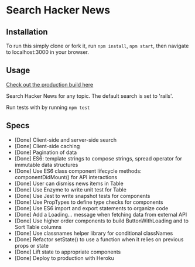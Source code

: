 # Search Hacker News

## Installation

To run this simply clone or fork it, run `npm install`, `npm start`, then navigate to localhost:3000 in your browser.

## Usage

[Check out the production build here](https://search-hackernews.herokuapp.com/)

Search Hacker News for any topic. The default search is set to 'rails'.

Run tests with by running `npm test`

## Specs

- [Done] Client-side and server-side search
- [Done] Client-side caching
- [Done] Pagination of data
- [Done] ES6: template strings to compose strings, spread operator for immutable data structures
- [Done] Use ES6 class component lifecycle methods: componentDidMount() for API interactions
- [Done] User can dismiss news items in Table
- [Done] Use Enzyme to write unit test for Table
- [Done] Use Jest to write snapshot tests for components
- [Done] Use PropTypes to define type checks for components
- [Done] Use ES6 import and export statements to organize code
- [Done] Add a Loading... message when fetching data from external API
- [Done] Use higher order components to build ButtonWithLoading and to Sort Table columns
- [Done] Use classnames helper library for conditional classNames
- [Done] Refactor setState() to use a function when it relies on previous props or state
- [Done] Lift state to appropriate components
- [Done] Deploy to production with Heroku

